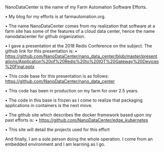 NanoDataCenter is the name of my Farm Automation Software Efforts. 

•	My blog for my efforts is at farmautomation.org.

•	The name NanoDataCenter comes from my realization that software at a farm site has some of the features of a cloud data center, hence the name nanodatacenter for github organization.

•	I gave a presentation at the 2018 Redis Conference on the subject.  The github link for this presentation is:
•	https://github.com/NanoDataCenter/nano_data_center/blob/master/presentations/Application%20of%20Redis%20to%20IOT%20Gateway%20Devices%20Final.pptx

•	This code base for this presentation is as follows: https://github.com/NanoDataCenter/nano_data_center

•	This code has been in production on my farm for over 2.5 years.

•	The code in this base is frozen as I come to realize that packaging applications in containers is the next move.

•	The github site which describes the docker framework based upon my past efforts is:
•	https://github.com/NanoDataCenter/edge_kubernetes


•	This site will detail the projects used for this effort

And finally, I am a sole person doing the whole operation. 
I come from an embedded environment and I am learning as I go.
